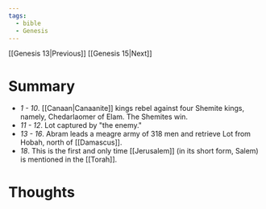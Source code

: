 ```yaml
---
tags:
  - bible
  - Genesis
---
```

[[Genesis 13|Previous]] [[Genesis 15|Next]]
# Summary
- *1 - 10*. [[Canaan|Canaanite]] kings rebel against four Shemite kings, namely, Chedarlaomer of Elam. The Shemites win.
- *11 - 12*. Lot captured by "the enemy."
- *13 - 16*. Abram leads a meagre army of 318 men and retrieve Lot from Hobah, north of [[Damascus]].
- *18*. This is the first and only time [[Jerusalem]] (in its short form, Salem) is mentioned in the [[Torah]].
# Thoughts

